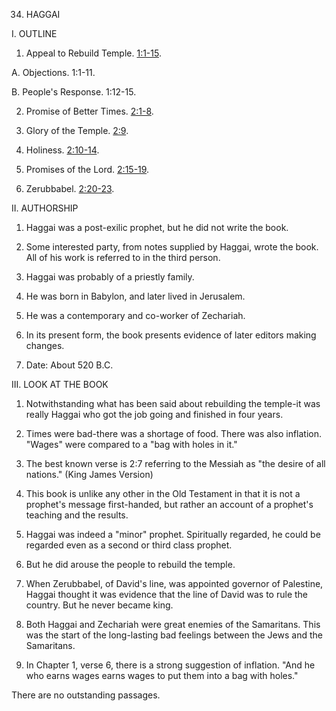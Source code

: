 


34. HAGGAI

I. OUTLINE

1. Appeal to Rebuild Temple. [1:1-15](/en/Bible/Haggai/1#v1).

A. Objections. 1:1-11.

B. People's Response. 1:12-15.

2. Promise of Better Times. [2:1-8](/en/Bible/Haggai/2#v1).

3. Glory of the Temple. [2:9](/en/Bible/Haggai/2#v9).

4. Holiness. [2:10-14](/en/Bible/Haggai/2#v10).

5. Promises of the Lord. [2:15-19](http://esv.scripturetext.com/haggai/2.htm).

6. Zerubbabel. [2:20-23](http://esv.scripturetext.com/haggai/2#v20).

II. AUTHORSHIP

1. Haggai was a post-exilic prophet, but he did not write the book.

2. Some interested party, from notes supplied by Haggai, wrote the book. All of his work is referred to in the third person.

3. Haggai was probably of a priestly family.

4. He was born in Babylon, and later lived in Jerusalem.

5. He was a contemporary and co-worker of Zechariah.

6. In its present form, the book presents evidence of later editors making changes.

7. Date: About 520 B.C.

III. LOOK AT THE BOOK

1. Notwithstanding what has been said about rebuilding the temple-it was really Haggai who got the job going and finished in four years.

2. Times were bad-there was a shortage of food. There was also inflation. "Wages" were compared to a "bag with holes in it."

3. The best known verse is 2:7 referring to the Messiah as "the desire of all nations." (King James Version)

4. This book is unlike any other in the Old Testament in that it is not a prophet's message first-handed, but rather an account of a prophet's teaching and the results.

5. Haggai was indeed a "minor" prophet. Spiritually regarded, he could be regarded even as a second or third class prophet.

6. But he did arouse the people to rebuild the temple.

7. When Zerubbabel, of David's line, was appointed governor of Palestine, Haggai thought it was evidence that the line of David was to rule the country. But he never became king.

8. Both Haggai and Zechariah were great enemies of the Samaritans. This was the start of the long-lasting bad feelings between the Jews and the Samaritans.

9. In Chapter 1, verse 6, there is a strong suggestion of inflation. "And he who earns wages earns wages to put them into a bag with holes."

There are no outstanding passages.